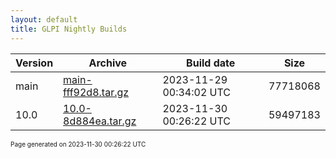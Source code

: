 ```yaml
---
layout: default
title: GLPI Nightly Builds
---
```


Version|Archive|Build date|Size
---|---|---|---
main|[main-fff92d8.tar.gz](main-fff92d8.tar.gz)|2023-11-29 00:34:02 UTC|77718068
10.0|[10.0-8d884ea.tar.gz](10.0-8d884ea.tar.gz)|2023-11-30 00:26:22 UTC|59497183

<font size="1">Page generated on 2023-11-30 00:26:22 UTC</font>
